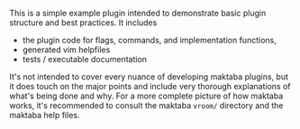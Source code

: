 This is a simple example plugin intended to demonstrate basic plugin structure
and best practices. It includes
* the plugin code for flags, commands, and implementation functions,
* generated vim helpfiles
* tests / executable documentation

It's not intended to cover every nuance of developing maktaba plugins, but it
does touch on the major points and include very thorough explanations of what's
being done and why. For a more complete picture of how maktaba works, it's
recommended to consult the maktaba `vroom/` directory and the maktaba help
files.
